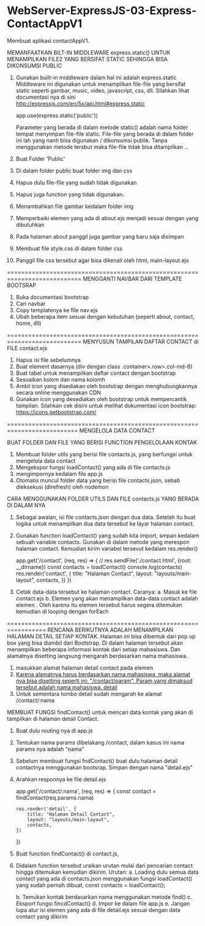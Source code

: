 # WebServer-ExpressJS-03-Express-ContactAppV1
Membuat aplikasi contactAppV1.

MEMANFAATKAN BILT-IN MIDDLEWARE express.static() UNTUK MENAMPILKAN FILE2 YANG BERSIFAT STATIC SEHINGGA BISA DIKONSUMSI PUBLIC
01. Gunakan built-in middleware dalam hal ini adalah express.static
    Middleware ini digunakan untuk menampilkan file-file yang bersifat static seperti gambar, music, video, javascript, css, dll. Silahkan lihat documentasi nya di sini http://expressjs.com/en/5x/api.html#express.static

    app.use(express.static('public'))

    Parameter yang berada di dalam metode static() adalah nama folder tempat menyimpan file-file static. File-file yang berada di dalam folder ini lah yang nanti bisa digunakan / dikonsumsi publik. Tanpa menggunakan metode tersbut maka file-file tidak bisa ditampilkan ..

02. Buat Folder 'Public'
03. Di dalam folder public buat folder img dan css
04. Hapus dulu file-file yang sudah tidak digunakan
05. Hapus juga function yang tidak digunakan.

06. Menambahkan file gambar kedalam folder img
07. Memperbaiki elemen yang ada di about.ejs menjadi sesuai dengan yang dibutuhkan
08. Pada halaman about panggil juga gambar yang baru saja disimpan

09. Membuat file style.css di dalam folder css
10. Panggil file css tersebut agar bisa dikenali oleh html, main-layout.ejs


===========================================================================
MENGGANTI NAVBAR DARI TEMPLATE BOOTSRAP

01. Buka documentasi bootstrap
02. Cari navbar
03. Copy templatenya ke file nav.ejs
04. Ubah beberapa item sesuai dengan kebutuhan (seperti about, contact, home, dll)

===========================================================================
MENYUSUN TAMPILAN DAFTAR CONTACT di FILE contact.ejs

01. Hapus isi file sebelumnya
02. Buat element dasarnya (div dengan class .container>.row>.col-md-8)
03. Buat tabel untuk menampilkan daftar contact dengan bootstrap
04. Sesuaikan kolom dan nama kolomh
05. Ambil icon yang disediakan oleh bootstrap dengan menghubungkannya secara online menggunakan CDN
06. Gunakan icon yang desediakan oleh bootstrap untuk mempercantik tampilan. Silahkan cek disini untuk melihat dokumentasi icon bootstrap:
https://icons.getbootstrap.com/

==========================================================================
MENGELOLA DATA CONTACT

BUAT FOLDER DAN FILE YANG BERISI FUNCTION PENGELOLAAN KONTAK
01. Membuat folder utils yang berisi file contacts.js, yang berfungsi untuk mengelola data contact
02. Mengekspor fungsi loadContact() yang ada di file contacts.js
03. mengimpornya kedalam file app.js
04. Otomatis muncul folder data yang berisi file contacts.json, sebab dieksekusi (direfresh) oleh nodemon

CARA MENGGUNAKAN FOLDER UTILS DAN FILE contacts.js YANG BERADA DI DALAM NYA
01. Sebagai awalan, isi file contacts.json dengan dua data. Setelah itu buat logika untuk menampilkan dua data tersebut ke layar halaman contact.
02. Gunakan function loadContact() yang sudah kita import, smpan kedalam sebuah variable contacts. Gunakan di dalam metode yang merespon halaman contact. Kemudian kirim variabel tersevut kedalam res.render()

    app.get('/contact', (req, res) => {
        // res.sendFile('./contact.html', {root: __dirname})
        const contacts = loadContact()
        console.log(contacts)
        res.render('contact', {
            title: "Halaman Contact",
            layout: "layouts/main-layout",
            contacts,
        })
    })

03. Cetak data-data tersebut ke halaman contact. Caranya:
    a. Masuk ke file contact.ejs
    b. Elemen yang akan menampilkan data-data contact adalah elemen <tr>. Oleh karena itu elemen tersebut harus segera ditemukan kemudian di looping dengan forEach


=================================================================
RENCANA BERIKUTNYA ADALAH MENAMPILKAN HALAMAN DETAIL SETIAP KONTAK.
Halaman ini bisa dibentuk dari pop up box yang bisa diambil dari Bootstrap.
Di dalam halaman tersebut akan menampilkan beberapa informasi kontak dari setiap mahasiswa.
Dan alamatnya disetting langsung mengarah berdasarkan nama mahasiswa.

01. masukkan alamat halaman detail contact pada elemen <a href="">
02. Karena alamatnya harus berdasarkan nama mahasiswa, maka alamat nya bisa disetting seperti ini: "/contact/param". Param yang dimaksud tersebut adalah nama mahasiswa.
    <a href="/contact/<%= contact.nama  %> " class="btn btn-success badge rounded-pill"><i class="bi bi-info-circle"></i> detail</a>
03. Untuk sementara tombo detail sudah mengarah ke alamat /contact/:nama


MEMBUAT FUNGSI findContact() untuk mencari data kontak yang akan di tampilkan di halaman detail Contact.
01. Buat dulu routing nya di app.js
02. Tentukan nama params dibelakang /contact, dalam kasus ini nama params nya adalah "nama"
03. Sebelum membuat fungsi fndContact() buat dulu halaman detail contactnya menggunakan bootsrap. Simpan dengan nama "detail.ejs"
04. Arahkan responnya ke file detail.ejs

    app.get('/contact/:nama', (req, res) => {
        const contact = findContact(req.params.nama)

        res.render('detail', {
            title: "Halaman Detail Contact",
            layout: "layouts/main-layout",
            contacts,
        })
    })

05. Buat function findContact() di contact.js,
06. Didalam function tersebut uraikan urutan mulai dari pencarian contact hingga ditemukan kemudian dikirim.
    Urutan:
    a. Loading dulu semua data contact yang ada di contacts.json menggunakan fungsi loadContact() yang sudah pernah dibuat,
        const contacts = loadContact();

    b. Temukan kontak berdasarkan nama menggunakan metode find()
    c. Eksport fungsi fincdContact()
    d. Impor ke dalam file app.js
    e. Jangan lupa atur isi elemen yang ada di file detail.ejs sesuai dengan data contact yang dikirim
